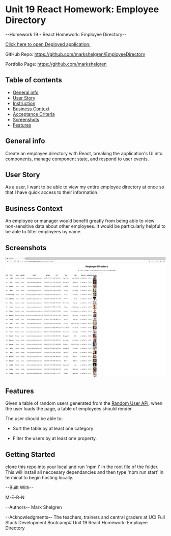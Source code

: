 # Unit 19 React Homework: Employee Directory

--Homework 19 - React Homework: Employee Directory--

[Click here to open Deployed application:](https://markshelgren.github.io/EmployeeDirectory/)

GitHub Repo: https://github.com/markshelgren/EmployeeDirectory

Portfolio Page: https://github.com/markshelgren

## Table of contents

- [General info](#general-info)
- [User Story](#user-story)
- [Instruction](#instructions)
- [Business Context](#business-contect)
- [Acceptance Criteria](#acceptance)
- [Screenshots](#screenshots)
- [Features](#features)

## General info

Create an employee directory with React, breaking the application's UI into components, manage component state, and respond to user events.

## User Story

As a user, I want to be able to view my entire employee directory at once so that I have quick access to their information.

## Business Context

An employee or manager would benefit greatly from being able to view non-sensitive data about other employees. It would be particularly helpful to be able to filter employees by name.

## Screenshots

![Example screenshot](./public/screenshot.png)

## Features

Given a table of random users generated from the [Random User API](https://randomuser.me/), when the user loads the page, a table of employees should render.

The user should be able to:

- Sort the table by at least one category

- Filter the users by at least one property.

## Getting Started

clone this repo into your local and run 'npm i' in the root file of the folder.
This will install all neccesary dependancies and then type 'npm run start' in terminal to begin hosting locally.

--Built With--

M-E-R-N

--Authors--
Mark Shelgren

--Acknowledgments--
The teachers, trainers and central graders at UCI Full Stack Development Bootcamp# Unit 19 React Homework: Employee Directory
